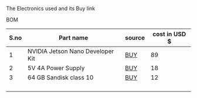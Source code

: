 The Electronics used and its Buy link

BOM

| S.no   |  Part name | source  |  cost in USD $ |   
|---|---|---|---|
|1   | NVIDIA Jetson Nano Developer Kit  |[BUY](https://www.seeedstudio.com/NVIDIA-Jetson-Nano-Development-Kit-p-2916.html)   |  89 |
|  2 |  5V 4A Power Supply |[BUY](https://www.amazon.com/Geekworm-Adapter-Raspberry-Expansion-Management/dp/B07413Q5Y4/ref=sr_1_7?crid=165K4R69OLG8Y&keywords=5v+4a+power+supply&qid=1581929641&sprefix=5v+4a+%2Caps%2C373&sr=8-7)  |  18 |
|  3 | 64 GB Sandisk class 10  | [BUY](https://www.amazon.com/SanDisk-Ultra-microSDXC-Memory-Adapter/dp/B073JYVKNX/ref=sr_1_4?crid=228GTQF88THRG&keywords=class+10+micro+sd+card+64gb&qid=1581929124&sprefix=class+10+%2Caps%2C373&sr=8-4) | 12  |
|   |   |   |   |   |
|   |   |   |   |   |
|   |   |   |   |   |
|   |   |   |   |   |

